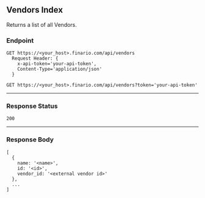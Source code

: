 Vendors Index
----------
Returns a list of all Vendors.

### Endpoint
```
GET https://<your_host>.finario.com/api/vendors
  Request Header: {
    x-api-token='your-api-token',
    Content-Type='application/json'
  }
```
```
GET https://<your_host>.finario.com/api/vendors?token='your-api-token'
```

***

### Response Status
`200`

***

### Response Body
```
[
  {
    name: '<name>',
    id: '<id>',
    vendor_id: '<external vendor id>'
  },
  ...
]
```
